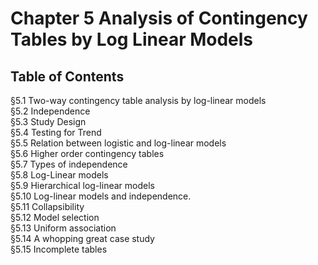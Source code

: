 # Chapter 5 Analysis of Contingency Tables by Log Linear Models
## Table of Contents
§5.1 Two-way contingency table analysis by log-linear models<br>
§5.2 Independence<br>
§5.3 Study Design<br>
§5.4 Testing for Trend<br>
§5.5 Relation between logistic and log-linear models<br>
§5.6 Higher order contingency tables<br>
§5.7 Types of independence<br>
§5.8 Log-Linear models<br>
§5.9 Hierarchical log-linear models<br>
§5.10 Log-linear models and independence.<br>
§5.11 Collapsibility<br>
§5.12 Model selection<br>
§5.13 Uniform association<br>
§5.14 A whopping great case study<br>
§5.15 Incomplete tables<br>
